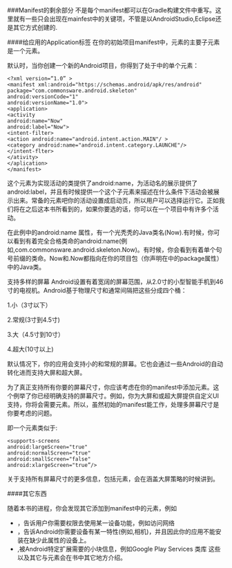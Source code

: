 ###Manifest的剩余部分
不是每个manifest都可以在Gradle构建文件中重写。这里就有一些只会出现在mainfest中的关键项，不管是以AndroidStudio,Eclipse还是其它方式创建的.

####给应用的Application标签
在你的初始项目manifest中，元素的主要子元素是一个元素。

默认时，当你创建一个新的Android项目，你得到了处于中的单个元素：


	<?xml version=“1.0” >
	<manifest xml:android="https://schemas.android/apk/res/android"
 	package="com.commonsware.android.skeleton"
 	android:versionCode="1"
 	android:versionName="1.0">
 	<application>
 	<activity
 	android:name="Now"
 	android:label="Now">
 	<intent-filter>
 	<action android:name="android.intent.action.MAIN"/ >
	<category android:name="android.intent.category.LAUNCHE"/>
 	</intent-flter>
 	</ativity>
 	</aplication>
 	</manifest>

这个元素为实现活动的类提供了android:name，为活动名的展示提供了android:label，并且有时候提供一个<intent-filter>这个子元素来描述在什么条件下活动会被展示出来。常备的元素吧你的活动设置成启动页，所以用户可以选择运行它。正如我们将在之后这本书所看到的，如果你要选的话，你可以在一个项目中有许多个活动。

在此例中的android:name 属性，有一个光秃秃的Java类名(Now).有时候，你可以看到有着完全合格类命的android:name(例如,com.commonsware.android.skeleton.Now)。有时候，你会看到有着单个句号前缀的类命。Now和.Now都指向在你的项目包（你声明在中的package属性）中的Java类。

支持多样的屏幕
Android设置有着宽阔的屏幕范围，从2.0寸的小型智能手机到46寸的电视机。Android基于物理尺寸和通常间隔把这些分成四个桶：

1.小（3寸以下）

2.常规(3寸到4.5寸)

3.大（4.5寸到10寸）

4.超大(10寸以上)

默认情况下，你的应用会支持小的和常规的屏幕。它也会通过一些Android的自动转化进而支持大屏和超大屏。

为了真正支持所有你要的屏幕尺寸，你应该考虑在你的manifest中添加<supports-screen>元素。这个例举了你已经明确支持的屏幕尺寸。例如，你为大屏和或超大屏提供自定义UI支持，你将会需要<supports-screens>元素。所以，虽然初始的manifest能工作，处理多屏幕尺寸是你要考虑的问题。

即一个元素类似于:

	<supports-screens
	android:largeScreen="true"
	android:normalScreen="true"
	android:smallScreen="false"
	android:xlargeScreen="true”/>

关于支持所有屏幕尺寸的更多信息，包括<supports-screens>元素，会在涵盖大屏策略的时候讲到。

####其它东西

随着本书的进程，你会发现其它添加到manifest中的元素，例如

* <uses-permission>，告诉用户你需要权限去使用某一设备功能，例如访问网络
* <uses-feature>，告诉Android你需要设备有某一特性(例如,相机)，并且因此你的应用不能安装在缺少此属性的设备上。
* <meta-data>,被Android特定扩展需要的小块信息，例如Google Play Services 类库
这些以及其它与元素会在书中其它地方介绍。

